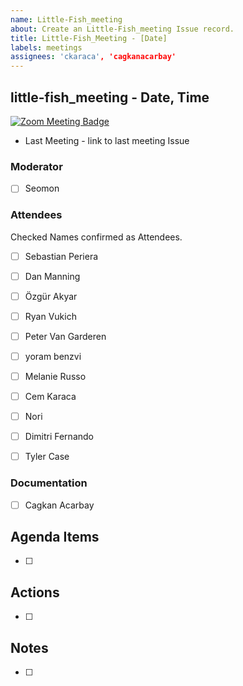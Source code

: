 ```yaml
---
name: Little-Fish_meeting
about: Create an Little-Fish_meeting Issue record.
title: Little-Fish_Meeting - [Date]
labels: meetings
assignees: 'ckaraca', 'cagkanacarbay'
---
```



## little-fish_meeting - Date, Time
[![Zoom Meeting Badge](https://img.shields.io/badge/Meeting-Zoom-blue)](https://us02web.zoom.us/j/81132158682)

- Last Meeting - link to last meeting Issue


### Moderator
- [ ] Seomon


### Attendees
Checked Names confirmed as Attendees.

- [ ] Sebastian Periera
- [ ] Dan Manning
- [ ] Özgür Akyar
- [ ] Ryan Vukich
- [ ] Peter Van Garderen
- [ ] yoram benzvi
- [ ] Melanie Russo
- [ ] Cem Karaca
- [ ] Nori
- [ ] Dimitri Fernando
- [ ] Tyler Case


### Documentation

- [ ] Cagkan Acarbay 


## Agenda Items

- [ ]


## Actions

- [ ]


## Notes

- [ ]

